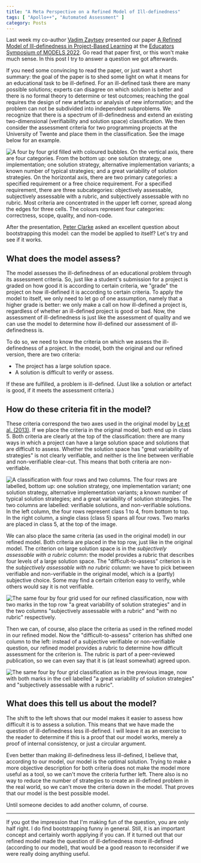 ```yaml
---
title: "A Meta Perspective on a Refined Model of Ill-definedness"
tags: [ "Apollo++", "Automated Assessment" ]
category: Posts
---
```


Last week my co-author [Vadim Zaytsev](https://grammarware.net) presented our paper [A Refined Model of Ill-definedness in Project-Based Learning]({filename}/20221029_models2022/index.md) at the [Educators Symposium of MODELS 2022](https://conf.researchr.org/track/models-2022/models-2022-educators-symposium). Go read that paper first, or this won't make much sense. In this post I try to answer a question we got afterwards.

If you need some convincing to read the paper, or just want a short summary: the goal of the paper is to shed some light on what it means for an educational task to be ill-defined. For an ill-defined task there are many possible solutions; experts can disagree on which solution is better and there is no formal theory to determine or test outcomes; reaching the goal requires the design of new artefacts or analysis of new information; and the problem can not be subdivided into independent subproblems. We recognize that there is a spectrum of ill-definedness and extend an existing two-dimensional (verifiability and solution space) classification. We then consider the assessment criteria for two programming projects at the University of Twente and place them in the classification. See the image below for an example.

![A four by four grid filled with coloured bubbles. On the vertical axis, there are four categories. From the bottom up: one solution strategy, one implementation; one solution strategy, alternative implementation variants; a known number of typical strategies; and a great variability of solution strategies. On the horizontal axis, there are two primary categories: a specified requirement or a free choice requirement. For a specified requirement, there are three subcategories: objectively assessable, subjectively assessable with a rubric, and subjectively assessable with no rubric. Most criteria are concentrated in the upper left corner, spread along the edges for three cells. The colours represent four categories: correctness, scope, quality, and non-code.]({attach}criteria_ss.png "Our refined classification of assessment criteria in the programming project of Technical Computer Science's second module.")

After the presentation, [Peter Clarke](https://www.cis.fiu.edu/faculty-staff/clarke-peter-j/) asked an excellent question about bootstrapping this model: can the model be applied to itself? Let's try and see if it works.

## What does the model assess?

The model assesses the ill-definedness of an educational problem through its assessment criteria. So, just like a student's submission for a project is graded on how good it is according to certain criteria, we "grade" the project on how ill-defined it is according to certain criteria. To apply the model to itself, we only need to let go of one assumption, namely that a higher grade is better: we only make a call on how ill-defined a project is, regardless of whether an ill-defined project is good or bad. Now, the assessment of ill-definedness is just like the assessment of quality and we can use the model to determine how ill-defined our assessment of ill-definedness is.

To do so, we need to know the criteria on which we assess the ill-definedness of a project. In the model, both the original and our refined version, there are two criteria:

- The project has a large solution space.
- A solution is difficult to verify or assess.

If these are fulfilled, a problem is ill-defined. (Just like a solution or artefact is good, if it meets the assessment criteria.)

## How do these criteria fit in the model?

These criteria correspond the two axes used in the original model by [Le et al. (2013)](https://doi.org/10.1109/TLT.2013.16). If we place the criteria in the original model, both end up in class 5. Both criteria are clearly at the top of the classification: there are many ways in which a project can have a large solution space and solutions that are difficult to assess. Whether the solution space has "great variability of strategies" is not clearly verifiable, and neither is the line between verifiable and non-verifiable clear-cut. This means that both criteria are non-verifiable.

![A classification with four rows and two columns. The four rows are labelled, bottom up: one solution strategy, one implementation variant; one solution strategy, alternative implementation variants; a known number of typical solution strategies; and a great variability of solution strategies. The two columns are labelled: verifiable solutions, and non-verifiable solutions. In the left column, the four rows represent class 1 to 4, from bottom to top. In the right column, a single class (class 5) spans all four rows. Two marks are placed in class 5, at the top of the image.]({attach}image-20221029104708341.png "Criteria of the original model presented in the original model.")

We can also place the same criteria (as used in the original model) in our refined model. Both criteria are placed in the top row, just like in the original model. The criterion on large solution space is in the *subjectively assessable with a rubric* column: the model provides a rubric that describes four levels of a large solution space. The "difficult-to-assess" criterion is in the *subjectively assessable with no rubric* column: we have to pick between verifiable and non-verifiable in the original model, which is a (partly) subjective choice. Some may find a certain criterion easy to verify, while others would say it is not verifiable.

![The same four by four grid used for our refined classification, now with two marks in the top row "a great variability of solution strategies" and in the two columns "subjectively assessable with a rubric" and "with no rubric" respectively.]({attach}image-20221029111742050.png "Criteria of the original model presented in the refined model.")

Then we can, of course, also place the criteria as used in the refined model in our refined model. Now the "difficult-to-assess" criterion has shifted one column to the left: instead of a subjective verifiable or non-verifiable question, our refined model provides a rubric to determine how difficult assessment for the criterion is. The rubric is part of a peer-reviewed publication, so we can even say that it is (at least somewhat) agreed upon.

![The same four by four grid classification as in the previous image, now with both marks in the cell labelled "a great variability of solution strategies" and "subjectively assessable with a rubric".]({attach}image-20221029112951208.png "Criteria of the refined model presented in the refined model.")

## What does this tell us about the model?

The shift to the left shows that our model makes it easier to assess how difficult it is to assess a solution. This means that we have made the question of ill-definedness less ill-defined. I will leave it as an exercise to the reader to determine if this is a proof that our model works, merely a proof of internal consistency, or just a circular argument.

Even better than making ill-definedness less ill-defined, I believe that, according to our model, our model is the optimal solution. Trying to make a more objective description for both criteria does not make the model more useful as a tool, so we can't move the criteria further left. There also is no way to reduce the number of strategies to create an ill-defined problem in the real world, so we can't move the criteria down in the model. That proves that our model is the best possible model. 

Until someone decides to add another column, of course.

---

If you got the impression that I'm making fun of the question, you are only half right. I do find bootstrapping funny in general. Still, it is an important concept and certainly worth applying if you can. If it turned out that our refined model made the question of ill-definedness more ill-defined (according to our model), that would be a good reason to reconsider if we were really doing anything useful.

